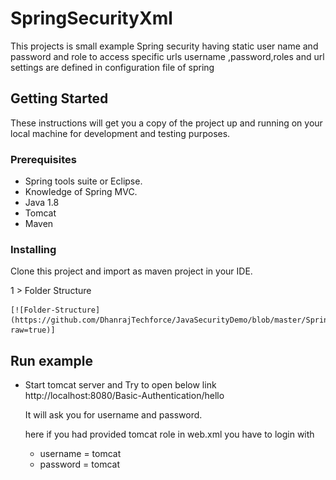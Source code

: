 # SpringSecurityXml

This projects is small example Spring security having static user name and password and role to access specific urls 
username ,password,roles and url settings are defined in configuration file of spring 

## Getting Started

These instructions will get you a copy of the project up and running on your local machine for development and testing purposes.

### Prerequisites

 - Spring tools suite or Eclipse.
 - Knowledge of Spring MVC.
 - Java 1.8
 - Tomcat 
 - Maven
 
### Installing

Clone this project and import as maven project in your IDE.

1 > Folder Structure 

	[![Folder-Structure](https://github.com/DhanrajTechforce/JavaSecurityDemo/blob/master/SpringSecurityXml/image/folders.png?raw=true)]
	
	
## Run example

- Start tomcat server and 
	Try to open below link 
	http://localhost:8080/Basic-Authentication/hello
	
	It will ask you for username and password.
	
	here if you had provided tomcat role in web.xml you have to login with 
	- username = tomcat 
	- password = tomcat



